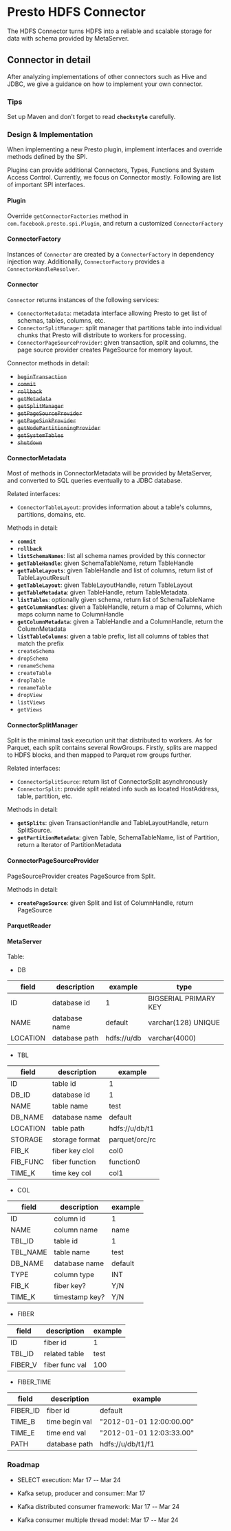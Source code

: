 # Presto HDFS Connector

The HDFS Connector turns HDFS into a reliable and scalable storage for data with schema provided by MetaServer.

## Connector in detail

After analyzing implementations of other connectors such as Hive and JDBC, we give a guidance on how to implement your
own connector.

### Tips 
Set up Maven and don't forget to read __`checkstyle`__ carefully.

### Design & Implementation
When implementing a new Presto plugin, implement interfaces and override methods defined by the SPI.

Plugins can provide additional Connectors, Types, Functions and System Access Control. Currently, we focus on Connector
mostly. Following are list of important SPI interfaces.

#### Plugin
Override `getConnectorFactories` method in `com.facebook.presto.spi.Plugin`, and return a customized `ConnectorFactory`

#### ConnectorFactory
Instances of `Connector` are created by a `ConnectorFactory` in dependency injection way. Additionally, `ConnectorFactory` provides 
a `ConnectorHandleResolver`.

#### Connector
`Connector` returns instances of the following services:
+ `ConnectorMetadata`: metadata interface allowing Presto to get list of schemas, tables, columns, etc.
+ `ConnectorSplitManager`: split manager that partitions table into individual chunks that Presto will distribute to workers for processing.
+ `ConnectorPageSourceProvider`: given transaction, split and columns, the page source provider creates PageSource for memory layout.

Connector methods in detail:
+ ~~`beginTransaction`~~
+ ~~`commit`~~
+ ~~`rollback`~~
+ ~~`getMetadata`~~
+ ~~`getSplitManager`~~
+ ~~`getPageSourceProvider`~~
+ ~~`getPageSinkProvider`~~
+ ~~`getNodePartitioningProvider`~~
+ ~~`getSystemTables`~~
+ ~~`shutdown`~~

#### ConnectorMetadata
Most of methods in ConnectorMetadata will be provided by MetaServer, and converted to SQL queries eventually to a JDBC database.

Related interfaces:
+ `ConnectorTableLayout`: provides information about a table's columns, partitions, domains, etc.

Methods in detail:
+ __`commit`__
+ __`rollback`__
+ __`listSchemaNames`__: list all schema names provided by this connector
+ __`getTableHandle`__: given SchemaTableName, return TableHandle
+ __`getTableLayouts`__: given TableHandle and list of columns, return list of TableLayoutResult
+ __`getTableLayout`__: given TableLayoutHandle, return TableLayout
+ __`getTableMetadata`__: given TableHandle, return TableMetadata.
+ __`listTables`__: optionally given schema, return list of SchemaTableName
+ __`getColumnHandles`__: given a TableHandle, return a map of Columns, which maps column name to ColumnHandle
+ __`getColumnMetadata`__: given a TableHandle and a ColumnHandle, return the ColumnMetadata
+ __`listTableColumns`__: given a table prefix, list all columns of tables that match the prefix
+ `createSchema`
+ `dropSchema`
+ `renameSchema`
+ `createTable`
+ `dropTable`
+ `renameTable`
+ `dropView`
+ `listViews`
+ `getViews`

#### ConnectorSplitManager
Split is the minimal task execution unit that distributed to workers. As for Parquet, each split contains several RowGroups.
Firstly, splits are mapped to HDFS blocks, and then mapped to Parquet row groups further.

Related interfaces:
+ `ConnectorSplitSource`: return list of ConnectorSplit asynchronously
+ `ConnectorSplit`: provide split related info such as located HostAddress, table, partition, etc.

Methods in detail:
+ __`getSplits`__: given TransactionHandle and TableLayoutHandle, return SplitSource.
+ __`getPartitionMetadata`__: given Table, SchemaTableName, list of Partition, return a Iterator of PartitionMetadata

#### ConnectorPageSourceProvider
PageSourceProvider creates PageSource from Split.

Methods in detail:
+ __`createPageSource`__: given Split and list of ColumnHandle, return PageSource

#### ParquetReader

#### MetaServer
Table:

+ DB

| field    | description   |     example        |          type         |
|----------|---------------|--------------------|-----------------------|
| ID       | database id   |         1          | BIGSERIAL PRIMARY KEY |
| NAME     | database name | default            | varchar(128) UNIQUE   |
| LOCATION | database path | hdfs://u/db        | varchar(4000)         |

+ TBL

| field    | description   |     example      |
|----------|---------------|------------------|
| ID       | table id      |      1           |
| DB_ID    | database id   |      1           |
| NAME     | table name    | test             |
| DB_NAME  | database name | default          |
| LOCATION | table path    | hdfs://u/db/t1   |
| STORAGE  | storage format| parquet/orc/rc   |
| FIB_K    | fiber key clol| col0             |
| FIB_FUNC | fiber function| function0        |
| TIME_K   | time key col  | col1             |

+ COL

| field    | description   |     example      |
|----------|---------------|------------------|
| ID       | column id     |         1        |
| NAME     | column name   | name             |
| TBL_ID   | table id      | 1                |
| TBL_NAME | table name    | test             |
| DB_NAME  | database name | default          |
| TYPE     | column type   | INT              |
| FIB_K    | fiber key?    | Y/N              |
| TIME_K   | timestamp key?| Y/N              |

+ FIBER

| field    | description   |     example      |
|----------|---------------|------------------|
| ID       | fiber id      |         1        |
| TBL_ID   | related table | test             |
| FIBER_V  | fiber func val| 100              |

+ FIBER_TIME

| field    | description   |        example          |
|----------|---------------|-------------------------|
| FIBER_ID | fiber id      | default                 |
| TIME_B   | time begin val| "2012-01-01 12:00:00.00"|
| TIME_E   | time end val  | "2012-01-01 12:03:33.00"|
| PATH     | database path | hdfs://u/db/t1/f1       |

### Roadmap
+ SELECT execution: Mar 17 -- Mar 24

+ Kafka setup, producer and consumer: Mar 17
+ Kafka distributed consumer framework: Mar 17 -- Mar 24
+ Kafka consumer multiple thread model: Mar 17 -- Mar 24
